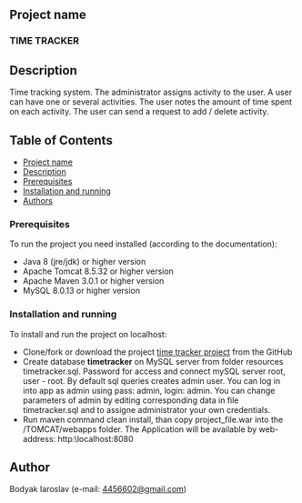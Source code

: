 ## Project name
### TIME TRACKER

## Description
Time tracking system. The administrator assigns activity to the user. A user can have one or several activities. The user notes the amount of time spent on each activity. The user can send a request to add / delete activity.

## Table of Contents
* [Project name](#project-name)
* [Description](#description)
* [Prerequisites](#prerequisites)
* [Installation and running](#installation-and-running)
* [Authors](#author)

### Prerequisites
To run the project you need installed (according to the documentation): 
  * Java 8 (jre/jdk) or higher version 
  * Apache Tomcat 8.5.32 or higher version
  * Apache Maven 3.0.1 or higher version
  * MySQL 8.0.13 or higher version
  
### Installation and running
To install and run the project on localhost:
 * Clone/fork or download the project [time tracker project](https://github.com/Ray-ParkerDEV/Servlet_login_origin) from the GitHub 
 * Create database **timetracker** on MySQL server from folder resources timetracker.sql. Password for access and connect mySQL server root, user - root. By default sql queries creates admin user. You can log in into app as admin using pass: admin, login: admin. You can change parameters of admin by editing corresponding data in file timetracker.sql and to assigne administrator your own credentials.
 * Run maven command clean install, than copy project_file.war into the /TOMCAT/webapps folder. 
 The Application will be available by web-address: http:\\localhost:8080

## Author
Bodyak Iaroslav (e-mail: [4456602@gmail.com](mailto:4456602@gmail.com))




